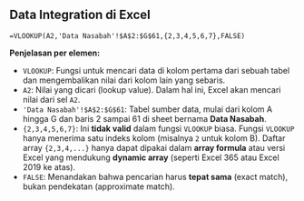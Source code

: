 ## Data Integration di Excel
```excel
=VLOOKUP(A2,'Data Nasabah'!$A$2:$G$61,{2,3,4,5,6,7},FALSE)
```

**Penjelasan per elemen:**

* `VLOOKUP`: Fungsi untuk mencari data di kolom pertama dari sebuah tabel dan mengembalikan nilai dari kolom lain yang sebaris.
* `A2`: Nilai yang dicari (lookup value). Dalam hal ini, Excel akan mencari nilai dari sel `A2`.
* `'Data Nasabah'!$A$2:$G$61`: Tabel sumber data, mulai dari kolom A hingga G dan baris 2 sampai 61 di sheet bernama **Data Nasabah**.
* `{2,3,4,5,6,7}`: Ini **tidak valid** dalam fungsi `VLOOKUP` biasa. Fungsi `VLOOKUP` hanya menerima satu indeks kolom (misalnya `2` untuk kolom B). Daftar array `{2,3,4,...}` hanya dapat dipakai dalam **array formula** atau versi Excel yang mendukung **dynamic array** (seperti Excel 365 atau Excel 2019 ke atas).
* `FALSE`: Menandakan bahwa pencarian harus **tepat sama** (exact match), bukan pendekatan (approximate match).

